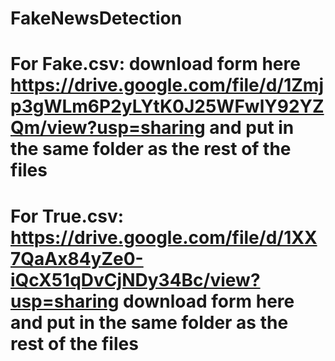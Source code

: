 # FakeNewsDetection

# For Fake.csv: download form here https://drive.google.com/file/d/1Zmjp3gWLm6P2yLYtK0J25WFwlY92YZQm/view?usp=sharing and put in the same folder as the rest of the files

# For True.csv: https://drive.google.com/file/d/1XX7QaAx84yZe0-iQcX51qDvCjNDy34Bc/view?usp=sharing download form here  and put in the same folder as the rest of the files

